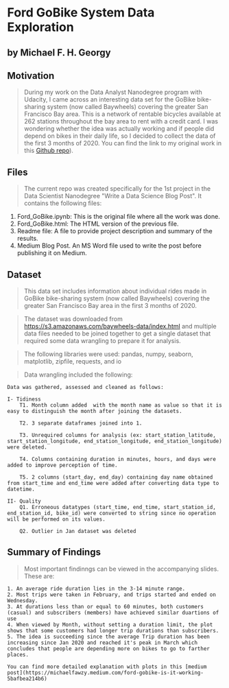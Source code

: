 # Ford GoBike System Data Exploration

## by Michael F. H. Georgy

## Motivation
> During my work on the Data Analyst Nanodegree program with Udacity, I came across an interesting data set for the GoBike bike-sharing system (now called Baywheels) covering the greater San Francisco Bay area. This is a network of rentable bicycles available at 262 stations throughout the bay area to rent with a credit card.
I was wondering whether the idea was actually working and if people did depend on bikes in their daily life, so I decided to collect the data of the first 3 months of 2020. You can find the link to my original work in this [Github repo](https://github.com/michael-fawzy/DAND5-Communicate-Data-Findings)).

## Files
> The current repo was created specifically for the 1st project in the Data Scientist Nanodegree "Write a Data Science Blog Post". It contains the following files:
1. Ford_GoBike.ipynb: This is the original file where all the work was done.
2. Ford_GoBike.html: The HTML version of the previous file.
3. Readme file: A file to provide project description and summary of the results.
4. Medium Blog Post. An MS Word file used to write the post before publishing it on Medium.


## Dataset

> This data set includes information about individual rides made in GoBike bike-sharing system (now called Baywheels) covering the greater San Francisco Bay area in the first 3 months of 2020.

> The dataset was downloaded from https://s3.amazonaws.com/baywheels-data/index.html and multiple data files needed to be joined together to get a single dataset that required some data wrangling to prepare it for analysis.

> The following libraries were used:
	pandas, numpy, seaborn, matplotlib, zipfile, requests, and io


> Data wrangling included the following:

	Data was gathered, assessed and cleaned as follows:

	I- Tidiness
		T1. Month column added  with the month name as value so that it is easy to distinguish the month after joining the datasets.

		T2. 3 separate dataframes joined into 1.

		T3. Unrequired columns for analysis (ex: start_station_latitude, start_station_longitude, end_station_longitude, end_station_longitude) were deleted.

		T4. Columns containing duration in minutes, hours, and days were added to improve perception of time.

		T5. 2 columns (start_day, end_day) containing day name obtained from start_time and end_time were added after converting data type to datetime.

	II- Quality
		Q1. Erroneous datatypes (start_time, end_time, start_station_id, end_station_id, bike_id) were converted to string since no operation will be performed on its values.

		Q2. Outlier in Jan dataset was deleted

## Summary of Findings

> Most important findinngs can be viewed in the accompanying slides. These are:

	1. An average ride duration lies in the 3-14 minute range.
	2. Most trips were taken in February, and trips started and ended on Wednesday.
	3. At durations less than or equal to 60 minutes, both customers (casual) and subscribers (members) have achieved similar duartions of use
	4. When viewed by Month, without setting a duration limit, the plot shows that some customers had longer trip durations than subscribers.
	5. The idea is succeeding since the average Trip duration has been increasing since Jan 2020 and reached it's peak in March which concludes that people are depending more on bikes to go to farther places.

	You can find more detailed explanation with plots in this [medium post](https://michaelfawzy.medium.com/ford-gobike-is-it-working-5bafbea214b6)